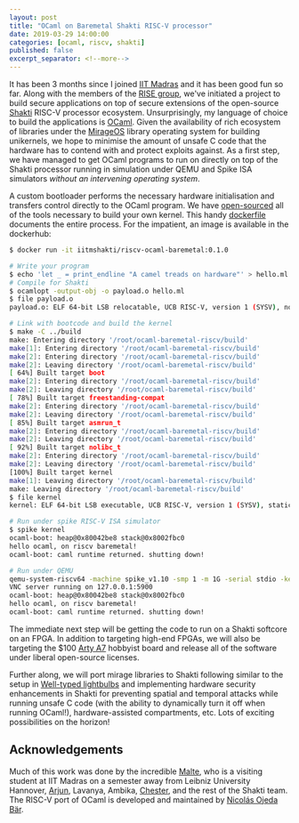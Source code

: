 ```yaml
---
layout: post
title: "OCaml on Baremetal Shakti RISC-V processor"
date: 2019-03-29 14:00:00
categories: [ocaml, riscv, shakti]
published: false
excerpt_separator: <!--more-->
---
```


It has been 3 months since I joined [IIT Madras](https://www.iitm.ac.in/) and it
has been good fun so far. Along with the members of the [RISE
group](http://rise.cse.iitm.ac.in/), we've initiated a project to build secure
applications on top of secure extensions of the open-source
[Shakti](http://shakti.org.in/) RISC-V processor ecosystem. Unsurprisingly, my
language of choice to build the applications is [OCaml](http://www.ocaml.org/).
Given the availability of rich ecosystem of libraries under the
[MirageOS](https://mirage.io/) library operating system for building unikernels,
we hope to minimise the amount of unsafe C code that the hardware has to contend
with and protect exploits against. As a first step, we have managed to get OCaml
programs to run on directly on top of the Shakti processor running in simulation
under QEMU and Spike ISA simulators *without an intervening operating system*. 

<!--more-->

A custom bootloader performs the necessary hardware initialisation and
transfers control directly to the OCaml program. We have
[open-sourced](https://gitlab.com/shaktiproject/tools/shakti-tee/ocaml-baremetal-riscv)
all of the tools necessary to build your own kernel. This handy
[dockerfile](https://gitlab.com/shaktiproject/tools/shakti-tee/ocaml-baremetal-riscv/tree/master/docker)
documents the entire process. For the impatient, an image is available in the
dockerhub:

```bash
$ docker run -it iitmshakti/riscv-ocaml-baremetal:0.1.0

# Write your program
$ echo 'let _ = print_endline "A camel treads on hardware"' > hello.ml
# Compile for Shakti
$ ocamlopt -output-obj -o payload.o hello.ml
$ file payload.o
payload.o: ELF 64-bit LSB relocatable, UCB RISC-V, version 1 (SYSV), not stripped

# Link with bootcode and build the kernel
$ make -C ../build
make: Entering directory '/root/ocaml-baremetal-riscv/build'
make[1]: Entering directory '/root/ocaml-baremetal-riscv/build'
make[2]: Entering directory '/root/ocaml-baremetal-riscv/build'
make[2]: Leaving directory '/root/ocaml-baremetal-riscv/build'
[ 64%] Built target boot
make[2]: Entering directory '/root/ocaml-baremetal-riscv/build'
make[2]: Leaving directory '/root/ocaml-baremetal-riscv/build'
[ 78%] Built target freestanding-compat
make[2]: Entering directory '/root/ocaml-baremetal-riscv/build'
make[2]: Leaving directory '/root/ocaml-baremetal-riscv/build'
[ 85%] Built target asmrun_t
make[2]: Entering directory '/root/ocaml-baremetal-riscv/build'
make[2]: Leaving directory '/root/ocaml-baremetal-riscv/build'
[ 92%] Built target nolibc_t
make[2]: Entering directory '/root/ocaml-baremetal-riscv/build'
make[2]: Leaving directory '/root/ocaml-baremetal-riscv/build'
[100%] Built target kernel
make[1]: Leaving directory '/root/ocaml-baremetal-riscv/build'
make: Leaving directory '/root/ocaml-baremetal-riscv/build'
$ file kernel 
kernel: ELF 64-bit LSB executable, UCB RISC-V, version 1 (SYSV), statically linked, with debug_info, not stripped

# Run under spike RISC-V ISA simulator
$ spike kernel
ocaml-boot: heap@0x80042be8 stack@0x8002fbc0
hello ocaml, on riscv baremetal!
ocaml-boot: caml runtime returned. shutting down!

# Run under QEMU
qemu-system-riscv64 -machine spike_v1.10 -smp 1 -m 1G -serial stdio -kernel kernel
VNC server running on 127.0.0.1:5900
ocaml-boot: heap@0x80042be8 stack@0x8002fbc0
hello ocaml, on riscv baremetal!
ocaml-boot: caml runtime returned. shutting down!
```

The immediate next step will be getting the code to run on a Shakti softcore on
an FPGA. In addition to targeting high-end FPGAs, we will also be targeting the
$100 [Arty
A7](https://store.digilentinc.com/arty-a7-artix-7-fpga-development-board-for-makers-and-hobbyists/)
hobbyist board and release all of the software under liberal open-source
licenses. 

Further along, we will port mirage libraries to Shakti following similar to the
setup in [Well-typed lightbulbs](https://github.com/well-typed-lightbulbs/) and
implementing hardware security enhancements in Shakti for preventing spatial and
temporal attacks while running unsafe C code (with the ability to dynamically
turn it off when running OCaml!), hardware-assisted compartments, etc. Lots of
exciting possibilities on the horizon!

## Acknowledgements

Much of this work was done by the incredible [Malte](https://github.com/sl33k),
who is a visiting student at IIT Madras on a semester away from Leibniz
University Hannover,
[Arjun](https://www.linkedin.com/in/arjun-menon/?originalSubdomain=in), Lavanya,
Ambika, [Chester](http://www.cse.iitm.ac.in/~chester/), and the rest of the
Shakti team. The RISC-V port of OCaml is developed and maintained by [Nicolás
Ojeda Bär](https://nojb.github.io/).
